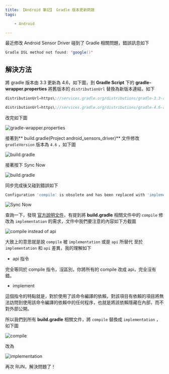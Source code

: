 ```yaml
---
title: 【Android 筆記】 Gradle 版本更新問題
tags:

    - Android

---
```

最近修改 Android Sensor Driver 碰到了 Gradle 相關問題，錯誤訊息如下

``` java
Gradle DSL method not found: 'google()'
```

## 解決方法

將 gradle 版本由 3.3 更新為 4.6，如下圖，到 **Gradle Script** 下的 **gradle-wrapper.properties** 將舊版本的 `distributionUrl` 替換為新版本連結，如下

``` java
distributionUrl=https\://services.gradle.org/distributions/gradle-3.3-all.zip
```

``` java
distributionUrl=https\://services.gradle.org/distributions/gradle-4.6-all.zip
```

改完如下圖

![gradle-wrapper.properties](https://i.imgur.com/mAsgxSJ.png)

接著到** build.gradle(Project android_sensors_driver)** 文件修改 `gradleVersion` 版本為 `4.6` ，如下圖

![build.gradle](https://i.imgur.com/klhru51.png)

接著按下 Sync Now

![build.gradle](https://i.imgur.com/rmLyhSS.png)

同步完成後又碰到錯誤如下

``` bash
Configuration 'compile' is obsolete and has been replaced with 'implementation' and 'api'.
```

![Sync Now](https://i.imgur.com/l2haatk.png)

查詢一下，發現 [官方說明文件](https://developer.android.com/studio/build/dependencies?utm_source=android-studio#dependency_configurations)，有提到將 **build.gradle** 相關文件中的 `compile` 修改為 `implementation` 的需求，文件中我們要注意的內容如下方截圖

![compile instead of api](https://i.imgur.com/G3icdGn.png)

大致上的意思就是說 `compile` 被 `implementation` 或是 `api` 所替代
至於 `implementation` 和 `api` 差異，我的理解如下

* api 指令

完全等同於 compile 指令，沒區別，你將所有的 compile 改成 api，完全沒有錯。

* implement

這個指令的特點就是，對於使用了該命令編譯的依賴，對該項目有依賴的項目將無法訪問到使用該命令編譯的依賴中的任何程序，也就是將該依賴隱藏在內部，而不對外部公開。

所以我們到所有 **build.gradle** 相關文件，將 `compile` 替換成 `implementation` ，如下圖

![compile](https://i.imgur.com/OS9ywrf.png)

改為

![implementation](https://i.imgur.com/5MDtg6a.png)

再次 RUN，解決問題了！

